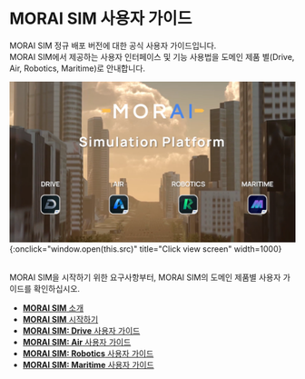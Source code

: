 # MORAI SIM 사용자 가이드

MORAI SIM 정규 배포 버전에 대한 공식 사용자 가이드입니다. <br>
MORAI SIM에서 제공하는 사용자 인터페이스 및 기능 사용법을 도메인 제품 별(Drive, Air, Robotics, Maritime)로 안내합니다.

![Image title](./img/sim-ug.png){:onclick="window.open(this.src)" title="Click view screen" width=1000}

<br>
MORAI SIM을 시작하기 위한 요구사항부터, MORAI SIM의 도메인 제품별 사용자 가이드를 확인하십시오.

 - [**MORAI SIM** 소개](intro)
 - [**MORAI SIM** 시작하기](getting-started)
 - [**MORAI SIM: Drive** 사용자 가이드](simdrive)
 - [**MORAI SIM: Air** 사용자 가이드](simair)
 - [**MORAI SIM: Robotics** 사용자 가이드](simrobot)
 - [**MORAI SIM: Maritime** 사용자 가이드](simmari)